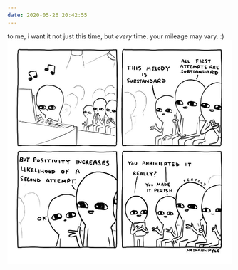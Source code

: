 ```yaml
---
date: 2020-05-26 20:42:55
---
```

to me, i want it not just this time, but _every_ time. your mileage may vary. :)
![nathan pyle's adorable comic about encouraging beginners.](/img/nathan-pyle-substandard-melody.jpg)
